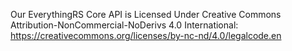 Our EverythingRS Core API is Licensed Under Creative Commons Attribution-NonCommercial-NoDerivs 4.0 International: https://creativecommons.org/licenses/by-nc-nd/4.0/legalcode.en